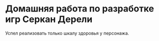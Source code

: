 # Домашняя работа по разработке игр Серкан Дерели

Успел реализовать только шкалу здоровья у персонажа.
 
